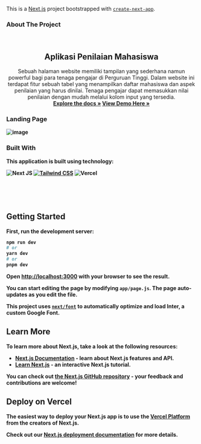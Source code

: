 This is a [Next.js](https://nextjs.org/) project bootstrapped with [`create-next-app`](https://github.com/vercel/next.js/tree/canary/packages/create-next-app).

###  About The Project
 <br />

<div align="center">
  <h2 align="center">Aplikasi Penilaian Mahasiswa</h2>

  <p align="center">
Sebuah halaman website memiliki tampilan yang sederhana namun powerful bagi para tenaga pengajar di Perguruan Tinggi. Dalam website ini terdapat fitur sebuah tabel yang menampilkan daftar mahasiswa dan aspek penilaian yang harus dinilai. Tenaga pengajar dapat memasukkan nilai penilaian dengan mudah melalui kolom input yang tersedia.
 <br />
     <a href="https://github.com/Almiramahsa/aplikasi_penilaian_mahasiswa/"><strong>Explore the docs »</a>
    <a href="https://penilaian-mahasiswa-app.vercel.app/">View Demo Here  »</a>
    <br />
  
  </p>
  </div>
  
### Landing Page
![image](https://github.com/Almiramahsa/aplikasi_penilaian_mahasiswa/assets/53558772/1d4c84d0-5073-4707-ba70-20f2244a1660)

### Built With

This application is built using technology:

![Next JS](https://img.shields.io/badge/Next-black?style=for-the-badge&logo=next.js&logoColor=white)
[![Tailwind CSS](https://img.shields.io/badge/tailwindcss-%2338B2AC.svg?style=for-the-badge&logo=tailwind-css&logoColor=white)](https://link-to-tailwindcss-url)
![Vercel](https://img.shields.io/badge/vercel-%23000000.svg?style=for-the-badge&logo=vercel&logoColor=white)
  
 <br/>
<br/>
<br/>

## Getting Started

First, run the development server:

```bash
npm run dev
# or
yarn dev
# or
pnpm dev
```

Open [http://localhost:3000](http://localhost:3000) with your browser to see the result.

You can start editing the page by modifying `app/page.js`. The page auto-updates as you edit the file.

This project uses [`next/font`](https://nextjs.org/docs/basic-features/font-optimization) to automatically optimize and load Inter, a custom Google Font.

## Learn More

To learn more about Next.js, take a look at the following resources:

- [Next.js Documentation](https://nextjs.org/docs) - learn about Next.js features and API.
- [Learn Next.js](https://nextjs.org/learn) - an interactive Next.js tutorial.

You can check out [the Next.js GitHub repository](https://github.com/vercel/next.js/) - your feedback and contributions are welcome!

## Deploy on Vercel

The easiest way to deploy your Next.js app is to use the [Vercel Platform](https://vercel.com/new?utm_medium=default-template&filter=next.js&utm_source=create-next-app&utm_campaign=create-next-app-readme) from the creators of Next.js.

Check out our [Next.js deployment documentation](https://nextjs.org/docs/deployment) for more details.
